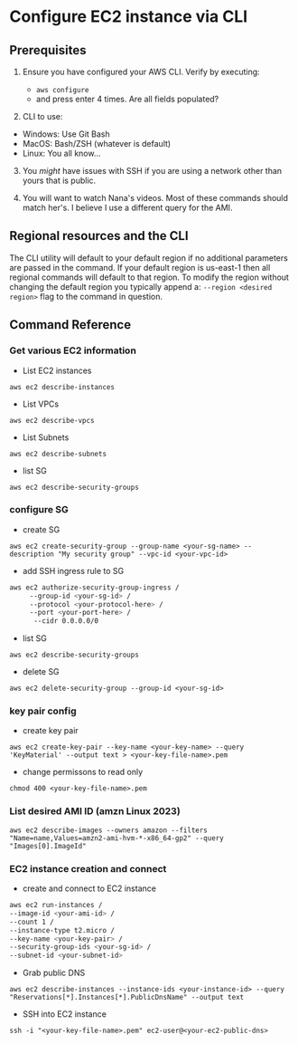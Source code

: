 # Configure EC2 instance via CLI 

## Prerequisites 
1) Ensure you have configured your AWS CLI. Verify by executing:
    - `aws configure`
    - and press enter 4 times. Are all fields populated? 

2) CLI to use: 
- Windows: Use Git Bash
- MacOS: Bash/ZSH (whatever is default)
- Linux: You all know...

3) You *might* have issues with SSH if you are using a network other than yours that is public.

4) You will want to watch Nana's videos. Most of these commands should match her's. I believe I use a different query for the AMI. 

## Regional resources and the CLI
The CLI utility will default to your default region if no additional parameters are passed in the command. If your default region is us-east-1 then all regional commands will default to that region. To modify the region without changing the default region you typically append a:
`--region <desired region>`
 flag to the command in question. 

## Command Reference


### Get various EC2 information
- List EC2 instances

`aws ec2 describe-instances`

- List VPCs

`aws ec2 describe-vpcs`

- List Subnets

`aws ec2 describe-subnets`

- list SG 

`aws ec2 describe-security-groups`



### configure SG
- create SG

`aws ec2 create-security-group --group-name <your-sg-name> --description "My security group" --vpc-id <your-vpc-id>`

- add SSH ingress rule to SG

```bash 
aws ec2 authorize-security-group-ingress /
     --group-id <your-sg-id> /
     --protocol <your-protocol-here> /
     --port <your-port-here> /
      --cidr 0.0.0.0/0
  ```

- list SG 

`aws ec2 describe-security-groups`

- delete SG

`aws ec2 delete-security-group --group-id <your-sg-id>`



### key pair config 
- create key pair 

`aws ec2 create-key-pair --key-name <your-key-name> --query 'KeyMaterial' --output text > <your-key-file-name>.pem`

- change permissons to read only  

`chmod 400 <your-key-file-name>.pem`


### List desired AMI ID (amzn Linux 2023)

`aws ec2 describe-images --owners amazon --filters "Name=name,Values=amzn2-ami-hvm-*-x86_64-gp2" --query "Images[0].ImageId"`


### EC2 instance creation and connect
- create and connect to EC2 instance 

```bash
aws ec2 run-instances /
--image-id <your-ami-id> /
--count 1 /
--instance-type t2.micro /
--key-name <your-key-pair> /
--security-group-ids <your-sg-id> /
--subnet-id <your-subnet-id>
```

- Grab public DNS

`aws ec2 describe-instances --instance-ids <your-instance-id> --query "Reservations[*].Instances[*].PublicDnsName" --output text`

- SSH into EC2 instance

`ssh -i "<your-key-file-name>.pem" ec2-user@<your-ec2-public-dns>`
